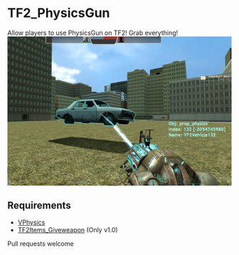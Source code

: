 # TF2_PhysicsGun
Allow players to use PhysicsGun on TF2! Grab everything!
![Screenshot](https://raw.githubusercontent.com/BattlefieldDuck/TF2_PhysicsGun/master/screenshot1.png)
## Requirements
- [VPhysics](https://forums.alliedmods.net/showthread.php?t=136350)
- [TF2Items_Giveweapon](https://forums.alliedmods.net/showthread.php?p=1337899) (Only v1.0)

Pull requests welcome
